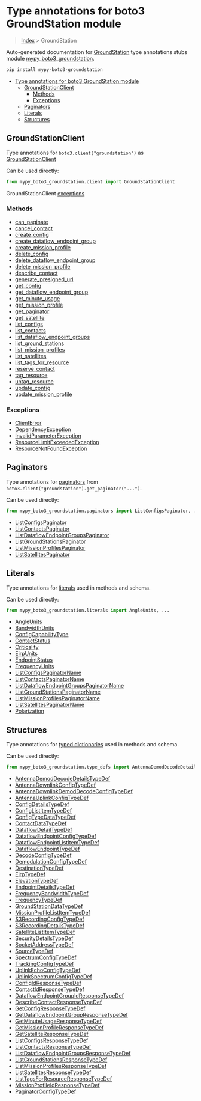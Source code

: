 # Type annotations for boto3 GroundStation module

> [Index](../index.md) > GroundStation

Auto-generated documentation for [GroundStation](https://boto3.amazonaws.com/v1/documentation/api/latest/reference/services/groundstation.html#GroundStation)
type annotations stubs module [mypy_boto3_groundstation](https://pypi.org/project/mypy-boto3-groundstation/).

```bash
pip install mypy-boto3-groundstation
```

- [Type annotations for boto3 GroundStation module](#type-annotations-for-boto3-groundstation-module)
  - [GroundStationClient](#groundstationclient)
    - [Methods](#methods)
    - [Exceptions](#exceptions)
  - [Paginators](#paginators)
  - [Literals](#literals)
  - [Structures](#structures)

## GroundStationClient

Type annotations for  `boto3.client("groundstation")` as [GroundStationClient](./client.md)

Can be used directly:

```python
from mypy_boto3_groundstation.client import GroundStationClient
```


GroundStationClient [exceptions](./client.md#exceptions)



### Methods
- [can_paginate](./client.md#can-paginate)
- [cancel_contact](./client.md#cancel-contact)
- [create_config](./client.md#create-config)
- [create_dataflow_endpoint_group](./client.md#create-dataflow-endpoint-group)
- [create_mission_profile](./client.md#create-mission-profile)
- [delete_config](./client.md#delete-config)
- [delete_dataflow_endpoint_group](./client.md#delete-dataflow-endpoint-group)
- [delete_mission_profile](./client.md#delete-mission-profile)
- [describe_contact](./client.md#describe-contact)
- [generate_presigned_url](./client.md#generate-presigned-url)
- [get_config](./client.md#get-config)
- [get_dataflow_endpoint_group](./client.md#get-dataflow-endpoint-group)
- [get_minute_usage](./client.md#get-minute-usage)
- [get_mission_profile](./client.md#get-mission-profile)
- [get_paginator](./client.md#get-paginator)
- [get_satellite](./client.md#get-satellite)
- [list_configs](./client.md#list-configs)
- [list_contacts](./client.md#list-contacts)
- [list_dataflow_endpoint_groups](./client.md#list-dataflow-endpoint-groups)
- [list_ground_stations](./client.md#list-ground-stations)
- [list_mission_profiles](./client.md#list-mission-profiles)
- [list_satellites](./client.md#list-satellites)
- [list_tags_for_resource](./client.md#list-tags-for-resource)
- [reserve_contact](./client.md#reserve-contact)
- [tag_resource](./client.md#tag-resource)
- [untag_resource](./client.md#untag-resource)
- [update_config](./client.md#update-config)
- [update_mission_profile](./client.md#update-mission-profile)




### Exceptions
- [ClientError](./client.md#clienterror)
- [DependencyException](./client.md#dependencyexception)
- [InvalidParameterException](./client.md#invalidparameterexception)
- [ResourceLimitExceededException](./client.md#resourcelimitexceededexception)
- [ResourceNotFoundException](./client.md#resourcenotfoundexception)






## Paginators

Type annotations for [paginators](./paginators.md) from `boto3.client("groundstation").get_paginator("...")`.

Can be used directly:

```python
from mypy_boto3_groundstation.paginators import ListConfigsPaginator, ...
```

- [ListConfigsPaginator](./paginators.md#listconfigspaginator)
- [ListContactsPaginator](./paginators.md#listcontactspaginator)
- [ListDataflowEndpointGroupsPaginator](./paginators.md#listdataflowendpointgroupspaginator)
- [ListGroundStationsPaginator](./paginators.md#listgroundstationspaginator)
- [ListMissionProfilesPaginator](./paginators.md#listmissionprofilespaginator)
- [ListSatellitesPaginator](./paginators.md#listsatellitespaginator)






## Literals

Type annotations for [literals](./literals.md) used in methods and schema.

Can be used directly:

```python
from mypy_boto3_groundstation.literals import AngleUnits, ...
```

- [AngleUnits](./literals.md#angleunits)
- [BandwidthUnits](./literals.md#bandwidthunits)
- [ConfigCapabilityType](./literals.md#configcapabilitytype)
- [ContactStatus](./literals.md#contactstatus)
- [Criticality](./literals.md#criticality)
- [EirpUnits](./literals.md#eirpunits)
- [EndpointStatus](./literals.md#endpointstatus)
- [FrequencyUnits](./literals.md#frequencyunits)
- [ListConfigsPaginatorName](./literals.md#listconfigspaginatorname)
- [ListContactsPaginatorName](./literals.md#listcontactspaginatorname)
- [ListDataflowEndpointGroupsPaginatorName](./literals.md#listdataflowendpointgroupspaginatorname)
- [ListGroundStationsPaginatorName](./literals.md#listgroundstationspaginatorname)
- [ListMissionProfilesPaginatorName](./literals.md#listmissionprofilespaginatorname)
- [ListSatellitesPaginatorName](./literals.md#listsatellitespaginatorname)
- [Polarization](./literals.md#polarization)




## Structures


Type annotations for [typed dictionaries](./type_defs.md) used in methods and schema.

Can be used directly:

```python
from mypy_boto3_groundstation.type_defs import AntennaDemodDecodeDetailsTypeDef, ...
```

- [AntennaDemodDecodeDetailsTypeDef](./type_defs.md#antennademoddecodedetailstypedef)
- [AntennaDownlinkConfigTypeDef](./type_defs.md#antennadownlinkconfigtypedef)
- [AntennaDownlinkDemodDecodeConfigTypeDef](./type_defs.md#antennadownlinkdemoddecodeconfigtypedef)
- [AntennaUplinkConfigTypeDef](./type_defs.md#antennauplinkconfigtypedef)
- [ConfigDetailsTypeDef](./type_defs.md#configdetailstypedef)
- [ConfigListItemTypeDef](./type_defs.md#configlistitemtypedef)
- [ConfigTypeDataTypeDef](./type_defs.md#configtypedatatypedef)
- [ContactDataTypeDef](./type_defs.md#contactdatatypedef)
- [DataflowDetailTypeDef](./type_defs.md#dataflowdetailtypedef)
- [DataflowEndpointConfigTypeDef](./type_defs.md#dataflowendpointconfigtypedef)
- [DataflowEndpointListItemTypeDef](./type_defs.md#dataflowendpointlistitemtypedef)
- [DataflowEndpointTypeDef](./type_defs.md#dataflowendpointtypedef)
- [DecodeConfigTypeDef](./type_defs.md#decodeconfigtypedef)
- [DemodulationConfigTypeDef](./type_defs.md#demodulationconfigtypedef)
- [DestinationTypeDef](./type_defs.md#destinationtypedef)
- [EirpTypeDef](./type_defs.md#eirptypedef)
- [ElevationTypeDef](./type_defs.md#elevationtypedef)
- [EndpointDetailsTypeDef](./type_defs.md#endpointdetailstypedef)
- [FrequencyBandwidthTypeDef](./type_defs.md#frequencybandwidthtypedef)
- [FrequencyTypeDef](./type_defs.md#frequencytypedef)
- [GroundStationDataTypeDef](./type_defs.md#groundstationdatatypedef)
- [MissionProfileListItemTypeDef](./type_defs.md#missionprofilelistitemtypedef)
- [S3RecordingConfigTypeDef](./type_defs.md#s3recordingconfigtypedef)
- [S3RecordingDetailsTypeDef](./type_defs.md#s3recordingdetailstypedef)
- [SatelliteListItemTypeDef](./type_defs.md#satellitelistitemtypedef)
- [SecurityDetailsTypeDef](./type_defs.md#securitydetailstypedef)
- [SocketAddressTypeDef](./type_defs.md#socketaddresstypedef)
- [SourceTypeDef](./type_defs.md#sourcetypedef)
- [SpectrumConfigTypeDef](./type_defs.md#spectrumconfigtypedef)
- [TrackingConfigTypeDef](./type_defs.md#trackingconfigtypedef)
- [UplinkEchoConfigTypeDef](./type_defs.md#uplinkechoconfigtypedef)
- [UplinkSpectrumConfigTypeDef](./type_defs.md#uplinkspectrumconfigtypedef)
- [ConfigIdResponseTypeDef](./type_defs.md#configidresponsetypedef)
- [ContactIdResponseTypeDef](./type_defs.md#contactidresponsetypedef)
- [DataflowEndpointGroupIdResponseTypeDef](./type_defs.md#dataflowendpointgroupidresponsetypedef)
- [DescribeContactResponseTypeDef](./type_defs.md#describecontactresponsetypedef)
- [GetConfigResponseTypeDef](./type_defs.md#getconfigresponsetypedef)
- [GetDataflowEndpointGroupResponseTypeDef](./type_defs.md#getdataflowendpointgroupresponsetypedef)
- [GetMinuteUsageResponseTypeDef](./type_defs.md#getminuteusageresponsetypedef)
- [GetMissionProfileResponseTypeDef](./type_defs.md#getmissionprofileresponsetypedef)
- [GetSatelliteResponseTypeDef](./type_defs.md#getsatelliteresponsetypedef)
- [ListConfigsResponseTypeDef](./type_defs.md#listconfigsresponsetypedef)
- [ListContactsResponseTypeDef](./type_defs.md#listcontactsresponsetypedef)
- [ListDataflowEndpointGroupsResponseTypeDef](./type_defs.md#listdataflowendpointgroupsresponsetypedef)
- [ListGroundStationsResponseTypeDef](./type_defs.md#listgroundstationsresponsetypedef)
- [ListMissionProfilesResponseTypeDef](./type_defs.md#listmissionprofilesresponsetypedef)
- [ListSatellitesResponseTypeDef](./type_defs.md#listsatellitesresponsetypedef)
- [ListTagsForResourceResponseTypeDef](./type_defs.md#listtagsforresourceresponsetypedef)
- [MissionProfileIdResponseTypeDef](./type_defs.md#missionprofileidresponsetypedef)
- [PaginatorConfigTypeDef](./type_defs.md#paginatorconfigtypedef)
